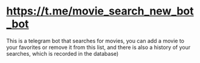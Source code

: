 # https://t.me/movie_search_new_bot_bot
This is a telegram bot that searches for movies, you can add a movie to your favorites or remove it from this list, and there is also a history of your searches, which is recorded in the database)
